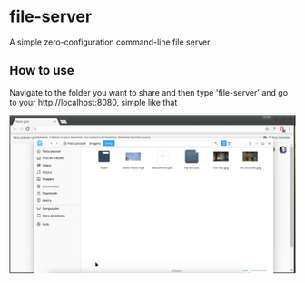 # file-server
A simple zero-configuration command-line file server

## How to use

Navigate to the folder you want to share and then type 'file-server' and go to your http://localhost:8080, simple like that

![sample gif](https://raw.githubusercontent.com/victorhsr/file-server/master/sample.gif)
